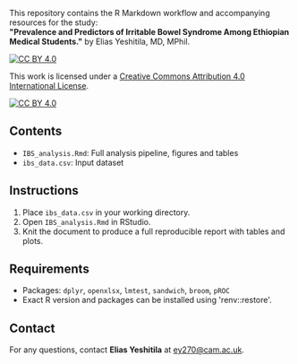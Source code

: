 This repository contains the R Markdown workflow and accompanying resources for the study:  
**"Prevalence and Predictors of Irritable Bowel Syndrome Among Ethiopian Medical Students."** by Elias Yeshitila, MD, MPhil.

[![CC BY 4.0][cc-by-shield]][cc-by]

This work is licensed under a
[Creative Commons Attribution 4.0 International License][cc-by].

[![CC BY 4.0][cc-by-image]][cc-by]

[cc-by]: http://creativecommons.org/licenses/by/4.0/
[cc-by-image]: https://i.creativecommons.org/l/by/4.0/88x31.png
[cc-by-shield]: https://img.shields.io/badge/License-CC%20BY%204.0-lightgrey.svg


## Contents
- `IBS_analysis.Rmd`: Full analysis pipeline, figures and tables
- `ibs_data.csv`: Input dataset


## Instructions
1. Place `ibs_data.csv` in your working directory.
2. Open `IBS_analysis.Rmd` in RStudio.
3. Knit the document to produce a full reproducible report with tables and plots.

## Requirements
- Packages: `dplyr`, `openxlsx`, `lmtest`, `sandwich`, `broom`, `pROC`
- Exact R version and packages can be installed using 'renv::restore'.

## Contact
For any questions, contact **Elias Yeshitila** at ey270@cam.ac.uk.
